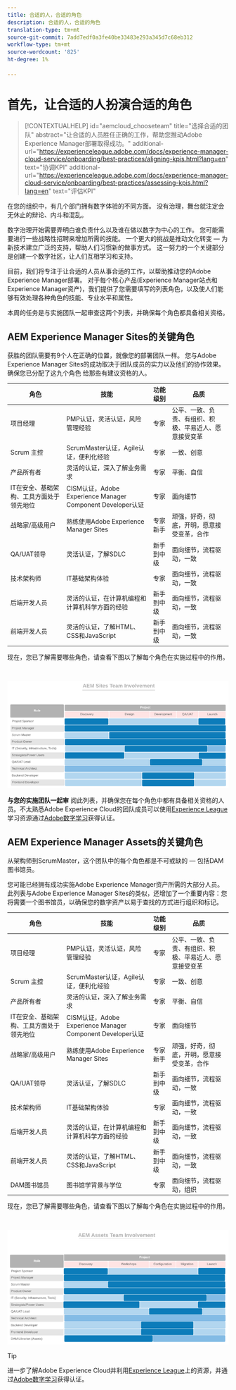 ```yaml
---
title: 合适的人，合适的角色
description: 合适的人，合适的角色
translation-type: tm+mt
source-git-commit: 7add7edf0a3fe40be33483e293a345d7c68eb312
workflow-type: tm+mt
source-wordcount: '825'
ht-degree: 1%

---
```



# **首先，让合适的人扮演合适的角色**

>[!CONTEXTUALHELP]
>id="aemcloud_chooseteam"
>title="选择合适的团队"
>abstract="让合适的人员胜任正确的工作，帮助您推动Adobe Experience Manager部署取得成功。"
>additional-url="https://experienceleague.adobe.com/docs/experience-manager-cloud-service/onboarding/best-practices/aligning-kpis.html?lang=en" text="协调KPI"
>additional-url="https://experienceleague.adobe.com/docs/experience-manager-cloud-service/onboarding/best-practices/assessing-kpis.html?lang=en" text="评估KPI"

在您的组织中，有几个部门拥有数字体验的不同方面。 没有治理，舞台就注定会无休止的辩论、内斗和混乱。

数字治理开始需要弄明白谁负责什么以及谁在做以数字为中心的工作。 您可能需要进行一些战略性招聘来增加所需的技能。 一个更大的挑战是推动文化转变 — 为新技术建立广泛的支持，帮助人们习惯新的做事方式。 这一努力的一个关键部分是创建一个数字社区，让人们互相学习和支持。

目前，我们将专注于让合适的人员从事合适的工作，以帮助推动您的Adobe Experience Manager部署。 对于每个核心产品(Experience Manager站点和Experience Manager资产)，我们提供了您需要填写的列表角色，以及使人们能够有效处理各种角色的技能、专业水平和属性。

本周的任务是与实施团队一起审查这两个列表，并确保每个角色都具备相关资格。

## **AEM Experience Manager Sites的关键角色**

获胜的团队需要有9个人在正确的位置，就像您的部署团队一样。 您与Adobe Experience Manager Sites的成功取决于团队成员的实力以及他们的协作效果。 确保您已分配了这九个角色
给那些有建议资格的人。

| 角色 | 技能 | 功能级别 | 品质 |
|--- |--- |--- |--- |
| 项目经理 | PMP认证，灵活认证，风险管理经验 | 专家 | 公平、一致、负责、有组织、积极、平易近人、愿意接受变革 |
| Scrum 主控 | ScrumMaster认证，Agile认证，便利化经验 | 专家 | 一致、创意 |
| 产品所有者 | 灵活的认证，深入了解业务需求 | 专家 | 平衡、自信 |
| IT在安全、基础架构、工具方面处于领先地位 | CISM认证，Adobe Experience Manager Component Developer认证 | 专家 | 面向细节 |
| 战略家/高级用户 | 熟练使用Adobe Experience Manager Sites | 专家新手 | 顽强，好奇，彻底，开明，愿意接受变革，合作 |
| QA/UAT领导 | 灵活认证，了解SDLC | 新手到中级 | 面向细节，流程驱动，一致 |
| 技术架构师 | IT基础架构体验 | 专家 | 面向细节，流程驱动，一致 |
| 后端开发人员 | 灵活的认证，在计算机编程和计算机科学方面的经验 | 新手到中级 | 面向细节，流程驱动，一致 |
| 前端开发人员 | 灵活的认证，了解HTML、CSS和JavaScript | 新手到中级 | 面向细节，流程驱动，一致 |

现在，您已了解需要哪些角色，请查看下图以了解每个角色在实施过程中的作用。

<br>

![](assets/team_involvement.png)

**与您的实施团队一起审** 阅此列表，并确保您在每个角色中都有具备相关资格的人员。不太熟悉Adobe Experience Cloud的团队成员可以使用[Experience League](https://experienceleague.adobe.com/#recommended/solutions/experience-manager)学习资源通过[Adobe数字学习](https://learning.adobe.com/certification.html)获得认证。

## **AEM Experience Manager Assets的关键角色**

从架构师到ScrumMaster，这个团队中的每个角色都是不可或缺的 — 包括DAM图书馆员。

您可能已经拥有成功实施Adobe Experience Manager资产所需的大部分人员。 此列表与Adobe Experience Manager Sites的类似，还增加了一个重要内容：您将需要一个图书馆员，以确保您的数字资产以易于查找的方式进行组织和标记。

| 角色 | 技能 | 功能级别 | 品质 |
|--- |--- |--- |--- |
| 项目经理 | PMP认证，灵活认证，风险管理经验 | 专家 | 公平、一致、负责、有组织、积极、平易近人、愿意接受变革 |
| Scrum 主控 | ScrumMaster认证，Agile认证，便利化经验 | 专家 | 一致、创意 |
| 产品所有者 | 灵活的认证，深入了解业务需求 | 专家 | 平衡、自信 |
| IT在安全、基础架构、工具方面处于领先地位 | CISM认证，Adobe Experience Manager Component Developer认证 | 专家 | 面向细节 |
| 战略家/高级用户 | 熟练使用Adobe Experience Manager Sites | 专家新手 | 顽强，好奇，彻底，开明，愿意接受变革，合作 |
| QA/UAT领导 | 灵活认证，了解SDLC | 新手到中级 | 面向细节，流程驱动，一致 |
| 技术架构师 | IT基础架构体验 | 专家 | 面向细节，流程驱动，一致 |
| 后端开发人员 | 灵活的认证，在计算机编程和计算机科学方面的经验 | 新手到中级 | 面向细节，流程驱动，一致 |
| 前端开发人员 | 灵活的认证，了解HTML、CSS和JavaScript | 新手到中级 | 面向细节，流程驱动，一致 |
| DAM图书馆员 | 图书馆学背景与学位 | 专家 | 面向细节，流程驱动，组织 |

现在，您已了解需要哪些角色，请查看下图以了解每个角色在实施过程中的作用。

<br>

![](assets/team_involvement2.png)

>[!TIP]
>
> 进一步了解Adobe Experience Cloud并利用[Experience League](https://experienceleague.adobe.com/#recommended/solutions/experience-manager)上的资源，并通过[Adobe数字学习](https://learning.adobe.com/certification.html)获得认证。
